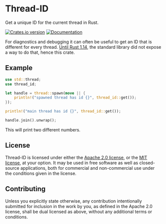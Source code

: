 Thread-ID
=========
Get a unique ID for the current thread in Rust.

[![Crates.io version][crate-img]][crate]
[![Documentation][docs-img]][docs]

For diagnostics and debugging it can often be useful to get an ID that is
different for every thread. [Until Rust 1.14][stdlib-pr], the standard library
did not expose a way to do that, hence this crate.

Example
-------

```rust
use std::thread;
use thread_id;

let handle = thread::spawn(move || {
    println!("spawned thread has id {}", thread_id::get());
});

println!("main thread has id {}", thread_id::get());

handle.join().unwrap();
```

This will print two different numbers.

License
-------
Thread-ID is licensed under either the [Apache 2.0 license][apache2], or the
[MIT license][mit], at your option. It may be used in free software as well as
closed-source applications, both for commercial and non-commercial use under the
conditions given in the license.

Contributing
------------
Unless you explicitly state otherwise, any contribution intentionally submitted
for inclusion in the work by you, as defined in the Apache 2.0 license, shall be
dual licensed as above, without any additional terms or conditions.

[crate-img]: https://img.shields.io/crates/v/thread-id.svg
[crate]:     https://crates.io/crates/thread-id
[docs-img]:  https://img.shields.io/badge/docs-online-blue.svg
[docs]:      https://docs.rs/thread-id
[stdlib-pr]: https://github.com/rust-lang/rust/pull/36341
[apache2]:   https://www.apache.org/licenses/LICENSE-2.0
[mit]:       https://opensource.org/licenses/MIT
